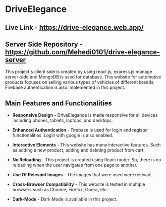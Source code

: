 # DriveElegance

## **Live Link** - <a href="https://drive-elegance-01.web.app/">https://drive-elegance.web.app/</a>

## **Server Side Repository** - <a href="https://github.com/Mehedi0101/drive-elegance-server">https://github.com/Mehedi0101/drive-elegance-server</a>

This project's client side is created by using react.js, express.js manage server-side and MongoDB is used for database. This website for automotive products focuses on selling various types of vehicles of different brands. Firebase authentication is also implemented in this project.

## Main Features and Functionalities
- **Responsive Design** - DriveElegance is made responsive for all devices including phones, tablets, laptops, and desktops.

- **Enhanced Authentication** - Firebase is used for login and register functionalities. Login with google is also enabled.

- **Interactive Elements** - This website has many interactive features. Such as adding a new product, adding and deleting product from cart.

- **No Reloading** - This project is created using React router. So, there is no reloading when the user navigates from one page to another.

- **Use Of Relevant Images** - The images that were used were relevant.

- **Cross-Browser Compatibility** - This website is tested in multiple browsers such as Chrome, Firefox, Opera, etc.

- **Dark-Mode** - Dark Mode is available in this project.
